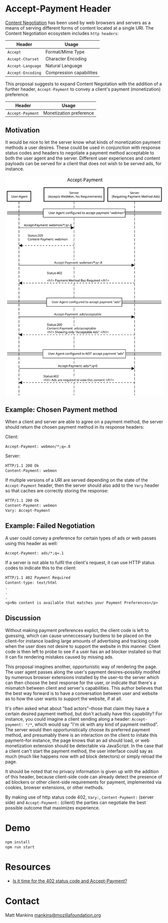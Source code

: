 # Accept-Payment Header

[Content Negotiation](https://developer.mozilla.org/en-US/docs/Web/HTTP/Content_negotiation) has been used by web browsers and servers as a means of serving different forms of content located at a single URI. The Content Negotiation ecosystem includes `http headers`:

| Header            | Usage                    |
| ----------------- | ------------------------ |
| `Accept`          | Format/Mime Type         |
| `Accept-Charset`  | Character Encoding       |
| `Accept-Language` | Natural Language         |
| `Accept-Encoding` | Compression capabilities |

This proposal suggests to expand Content Negotation with the addition of a further header, `Accept-Payment` to convey a client's payment (monetization) preference.

| Header           | Usage                   |
| ---------------- | ----------------------- |
| `Accept-Payment` | Monetization preference |

## Motivation

It would be nice to let the server know what kinds of monetization payment methods a user desires. These could be used in conjunction with response status codes and headers to negotiate a payment method acceptable to both the user agent and the server. Different user experiences and content payloads can be served for a client that does not wish to be served ads, for instance.

![Alt text](./static/docs/sequence.svg)

## Example: Chosen Payment method

When a client and server are able to agree on a payment method, the server should return the chosen payment method in its response headers:

Client:

```
Accept-Payment: webmon/*;q=.8
```

Server:

```
HTTP/1.1 200 Ok
Content-Payment: webmon
```

If multiple versions of a URI are served depending on the state of the `Accept-Payment` header, then the server should also add to the `Vary` header so that caches are correctly storing the response:

```
HTTP/1.1 200 Ok
Content-Payment: webmon
Vary: Accept-Payment
```

## Example: Failed Negotiation

A user could convey a preference for certain types of ads or web passes using this header as well:

```
Accept-Payment: ads/*;q=.1
```

If a server is not able to fulfil the client's request, it can use HTTP status codes to indicate this to the client:

```
HTTP/1.1 402 Payment Required
Content-type: text/html
.
.
.
<p>No content is available that matches your Payment Preferences</p>
```

## Discussion

Without making payment preferences explict, the client code is left to guessing, which can cause unneccessary burdens to be placed on the client–for instance loading large amounts of advertising and tracking code when the user does not desire to support the website in this manner. Client code is then left to probe to see if a user has an ad blocker installed so that it can fix rendering mistakes caused by missing ads.

This proposal imagines another, opportunistic way of rendering the page. The user agent passes along the user's payment desires–possibly modifed by numerous browser extensions installed by the user–to the server which can then choose the best response for the user, or indicate that there's a mismatch between client and server's capabilities. This author believes that the best way forward is to have a conversation between user and website as to how the user wants to support the website, if at all.

It's often asked what about "bad actors"–those that claim they have a certain desired payment method, but don't actually have this capability? For instance, you could imagine a client sending along a header: `Accept-payment: */*`, which would say "I'm ok with any kind of payment method". The server would then opportunistically choose its preferred payment method, and presumably there is an interaction on the client to initate this payment–for instance, the page knows that an ad should load, or web monetization extension should be detectable via JavaScript. In the case that a client can't start the payment method, the user interface could say as much (much like happens now with ad block detectors) or simply reload the page.

It should be noted that no privacy information is given up with the addition of this header, because client-side code can already detect the presence of ad blockers or other client-side requirements for payment, implemented via cookies, browser extensions, or other methods.

By making use of http status code 402, `Vary:`, `Content-Payment:` (server side) and `Accept-Payment:` (client) the parties can negotiate the best possible outcome that maximizes experience.

# Demo

```
npm install
npm run start
```

# Resources

- [Is it time for the 402 status code and Accept-Payment?](https://www.notion.so/Is-it-time-for-the-402-status-code-and-Accept-Payment-513ede526d954e6f81f01c13a144e26a)

# Contact

Matt Mankins <mankins@mozillafoundation.org>
